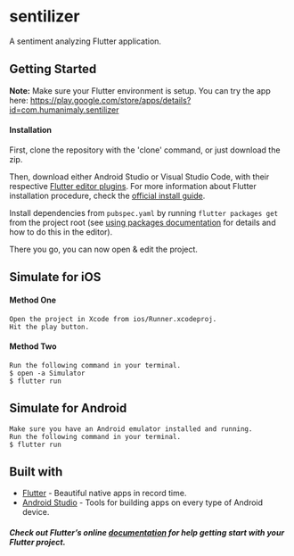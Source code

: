 # sentilizer

A sentiment analyzing Flutter application.

## Getting Started
**Note:** Make sure your Flutter environment is setup.
You can try the app here: https://play.google.com/store/apps/details?id=com.humanimaly.sentilizer

#### Installation

First, clone the repository with the 'clone' command, or just download the zip.

Then, download either Android Studio or Visual Studio Code, with their respective [Flutter editor plugins](https://flutter.io/get-started/editor/). For more information about Flutter installation procedure, check the [official install guide](https://flutter.io/get-started/install/).

Install dependencies from `pubspec.yaml` by running `flutter packages get` from the project root (see [using packages documentation](https://flutter.io/using-packages/#adding-a-package-dependency-to-an-app) for details and how to do this in the editor).

There you go, you can now open & edit the project.

## Simulate for iOS
#### Method One

    Open the project in Xcode from ios/Runner.xcodeproj.
    Hit the play button.

#### Method Two

    Run the following command in your terminal.
    $ open -a Simulator
    $ flutter run

## Simulate for Android

    Make sure you have an Android emulator installed and running.
    Run the following command in your terminal.
    $ flutter run

## Built with
* [Flutter](https://flutter.dev/) - Beautiful native apps in record time.
* [Android Studio](https://developer.android.com/studio/index.html/) - Tools for building apps on every type of Android device.

##### Check out Flutter’s online [documentation](http://flutter.io/) for help getting start with your Flutter project.
